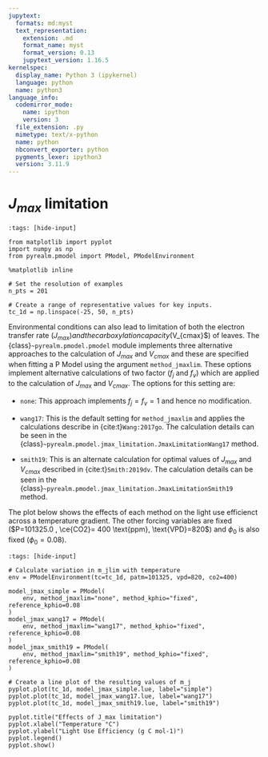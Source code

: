 ```yaml
---
jupytext:
  formats: md:myst
  text_representation:
    extension: .md
    format_name: myst
    format_version: 0.13
    jupytext_version: 1.16.5
kernelspec:
  display_name: Python 3 (ipykernel)
  language: python
  name: python3
language_info:
  codemirror_mode:
    name: ipython
    version: 3
  file_extension: .py
  mimetype: text/x-python
  name: python
  nbconvert_exporter: python
  pygments_lexer: ipython3
  version: 3.11.9
---
```


# $J_{max}$ limitation

```{code-cell} ipython3
:tags: [hide-input]

from matplotlib import pyplot
import numpy as np
from pyrealm.pmodel import PModel, PModelEnvironment

%matplotlib inline

# Set the resolution of examples
n_pts = 201

# Create a range of representative values for key inputs.
tc_1d = np.linspace(-25, 50, n_pts)
```

Environmental conditions can also lead to limitation of both the electron transfer rate
($J_{max})and the carboxylation capacity ($V_{cmax}$) of leaves. The
{class}`~pyrealm.pmodel.pmodel` module implements three alternative approaches to the
calculation of $J_{max}$ and $V_{cmax}$ and these are specified when fitting a P Model
using the argument `method_jmaxlim`. These options implement alternative calculations of
two factor ($f_j$ and $f_v$) which are applied to the calculation of $J_{max}$ and
$V_{cmax}$. The options for this setting are:

* `none`: This approach implements $f_j  = f_v = 1$ and hence no modification.
* `wang17`: This is the default setting for `method_jmaxlim` and applies the
  calculations describe in  {cite:t}`Wang:2017go`. The calculation details can be
  seen in the {class}`~pyrealm.pmodel.jmax_limitation.JmaxLimitationWang17` method.

* `smith19`: This is an alternate calculation for optimal values of $J_{max}$
  and $V_{cmax}$ described in {cite:t}`Smith:2019dv`. The calculation details can be
  seen in the {class}`~pyrealm.pmodel.jmax_limitation.JmaxLimitationSmith19` method.

The plot below shows the effects of each method on the light use efficienct across a
temperature gradient. The other forcing variables are fixed ($P=101325.0 , \ce{CO2}= 400
\text{ppm}, \text{VPD}=820$) and $\phi_0$ is also fixed ($\phi_0=0.08$).

```{code-cell} ipython3
:tags: [hide-input]

# Calculate variation in m_jlim with temperature
env = PModelEnvironment(tc=tc_1d, patm=101325, vpd=820, co2=400)

model_jmax_simple = PModel(
    env, method_jmaxlim="none", method_kphio="fixed", reference_kphio=0.08
)
model_jmax_wang17 = PModel(
    env, method_jmaxlim="wang17", method_kphio="fixed", reference_kphio=0.08
)
model_jmax_smith19 = PModel(
    env, method_jmaxlim="smith19", method_kphio="fixed", reference_kphio=0.08
)

# Create a line plot of the resulting values of m_j
pyplot.plot(tc_1d, model_jmax_simple.lue, label="simple")
pyplot.plot(tc_1d, model_jmax_wang17.lue, label="wang17")
pyplot.plot(tc_1d, model_jmax_smith19.lue, label="smith19")

pyplot.title("Effects of J_max limitation")
pyplot.xlabel("Temperature °C")
pyplot.ylabel("Light Use Efficiency (g C mol-1)")
pyplot.legend()
pyplot.show()
```
